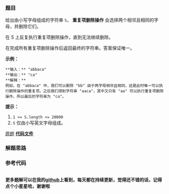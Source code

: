 ### 题目
给出由小写字母组成的字符串 `S`， **重复项删除操作** 会选择两个相邻且相同的字母，并删除它们。

在 S 上反复执行重复项删除操作，直到无法继续删除。

在完成所有重复项删除操作后返回最终的字符串。答案保证唯一。



**示例：**

    
    
    **输入：** "abbaca"
    **输出：** "ca"
    **解释：**
    例如，在 "abbaca" 中，我们可以删除 "bb" 由于两字母相邻且相同，这是此时唯一可以执行删除操作的重复项。之后我们得到字符串 "aaca"，其中又只有 "aa" 可以执行重复项删除操作，所以最后的字符串为 "ca"。
    



**提示：**

  1. `1 <= S.length <= 20000`
  2. `S` 仅由小写英文字母组成。

[原题](https://leetcode-cn.com/problems/remove-all-adjacent-duplicates-in-string/)    **[代码文件]()**


### 解题思路




### 参考代码

```go


```




**更多题解可以在我的[github](https://github.com/LZH139/leetcode_Go)上看到，每天都在持续更新，觉得还不错的话，记得点个小星星哈，谢谢啦**
